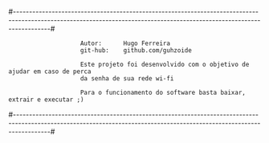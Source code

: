 #-----------------------------------------------------------------------------------------------------------------------------------------------------------------------#

						Autor:		Hugo Ferreira                                                       
						git-hub:	github.com/guhzoide                                                     

						Este projeto foi desenvolvido com o objetivo de ajudar em caso de perca
						da senha de sua rede wi-fi  

						Para o funcionamento do software basta baixar, extrair e executar ;)
                                       
                                                                       
#-----------------------------------------------------------------------------------------------------------------------------------------------------------------------#
